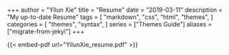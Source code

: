 +++
author = "Yilun Xie"
title = "Resume"
date = "2019-03-11"
description = "My up-to-date Resume"
tags = [
    "markdown",
    "css",
    "html",
    "themes",
]
categories = [
    "themes",
    "syntax",
]
series = ["Themes Guide"]
aliases = ["migrate-from-jekyl"]
+++


{{< embed-pdf url="YilunXie_resume.pdf" >}}